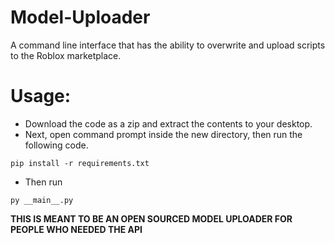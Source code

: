 # Model-Uploader
 A command line interface that has the ability to overwrite and upload scripts to the Roblox marketplace.

# Usage:
* Download the code as a zip and extract the contents to your desktop.
* Next, open command prompt inside the new directory, then run the following code.
```pycon
pip install -r requirements.txt
```
* Then run
```pycon
py __main__.py
```

**THIS IS MEANT TO BE AN OPEN SOURCED MODEL UPLOADER FOR PEOPLE WHO NEEDED THE API**